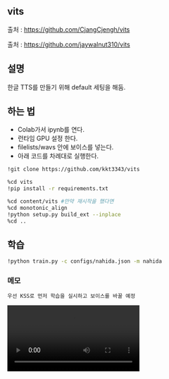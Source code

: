 ## vits

출처 : https://github.com/CjangCjengh/vits

출처 : https://github.com/jaywalnut310/vits

## 설명

한글 TTS를 만들기 위해 default 세팅을 해둠.

## 하는 법
- Colab가서 ipynb를 연다.
- 런타임 GPU 설정 한다.
- filelists/wavs 안에 보이스를 넣는다.
- 아래 코드를 차례대로 실행한다.
```sh
!git clone https://github.com/kkt3343/vits
```
```sh
%cd vits
!pip install -r requirements.txt
```

```sh
%cd content/vits #만약 재시작을 했다면
%cd monotonic_align
!python setup.py build_ext --inplace
%cd ..
```

## 학습
```sh
!python train.py -c configs/nahida.json -m nahida
```

### 메모
```sh
우선 KSS로 먼저 학습을 실시하고 보이스를 바꿀 예정
```

![Alt Text](https://user-images.githubusercontent.com/78895622/200471124-22b8346d-6609-4a3a-a414-f755a95c1ac6.mov)


